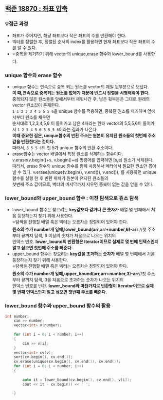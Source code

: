 ## [백준 18870 : 좌표 압축](https://www.acmicpc.net/problem/18870)
### 💡접근 과정  
- 좌표가 주어지면, 해당 좌표보다 작은 좌표의 수를 반환해야 한다.  
- 벡터를 정렬한 후, 정렬된 순서의 index를 활용하면 현재 좌표보다 작은 좌표의 수를 알 수 있다.  
- ⭐️중복을 제거하기 위해 vector의 unique,erase 함수와 lower_bound를 사용한다.  
### unique 함수와 erase 함수
- unique 함수는 연속으로 중복 되는 원소를 vector의 제일 뒷부분으로 보낸다.  
**이 때,연속으로 중복되는 원소를 없애기 때문에 반드시 정렬을 시행해줘야 한다.**  
중복되지 않은 원소들을 앞에서부터 채워나간 후, 남은 뒷부분은 그대로 원래의 vector 원소값이 존재한다.  
`1 1 2 3 3 4 5 5 5 6`을 unique 함수를 적용하면, 중복된 원소를 제거하며 앞에서부터 원소를 채우면  
순서대로 1,2,3,4,5,6 이 들어가고 남은 4자리는 원래 vector의 5,5,5,6이 들어가서 `1 2 3 4 5 6 5 5 5 6`이라는 결과가 나온다.  
**이때 중요한 점은, unique함수의 반환 주소는 원본이 유지된 원소들의 첫번째 주소 값을 반환한다는 것이다.**  
따라서, `5 5 5 6`의 첫 5가 unique 함수의 반환 주소이다.  
- erase함수는 vector 배열에서 특정 원소를 삭제하는 함수이다.  
v.erase(v.begin()+s, v.begin()+e) 명령어를 입력하면 [s,e) 원소가 삭제된다.  
따라서, erase 함수와 unique 함수를 함께 사용해서 벡터에서 필요한 원소만 뽑아낼 수 있다.
v.erase(unique(v.begin(), v.end()), v.end()); 를 사용하면 unique 함수를 실행 한 후 반환 위치가 원본이 유지된 원소들의  
첫번째 주소 값이므로, 벡터의 마지막까지 지우면 중복이 없는 값을 얻을 수 있다.  
###  lower_bound와 upper_bound 함수 : 이진 탐색으로 원소 탐색 
- lower_bound 함수는 찾으려는 **key값보다 같거나 큰 숫자가** 배열 몇 번째에서 처음 등장하는지 찾기 위해 사용한다.  
⭐️탐색을 진행할 배열 혹은 벡터는 오름차순 정렬되어 있어야 한다.  
**원소의 수가 number개 일때,lower_bound(arr,arr+number,6)-arr** //첫 주소부터 끝까지 탐색, 6 이상의 숫자가 처음으로 나오는 위치의  
인덱스 번호. **lower_bound의 반환형은 Iterator이므로 실제로 몇 번째 인덱스인지 알고 싶으면 첫번째 주소를 빼준다.**  
- upper_bound 함수는 찾으려는 **key값을 초과하는 숫자가** 배열 몇 번째에서 처음 등장하는지 찾기 위해 사용한다.  
⭐️탐색을 진행할 배열 혹은 벡터는 오름차순 정렬되어 있어야 한다.     
**원소의 수가 number개 일때,upper_bound(arr,arr+number,3)-arr**//첫 주소부터 끝까지 탐색, 3을 처음으로 초과하는 숫자가 나오는 위치의  
인덱스 번호를 반환. **lower_bound와 마찬가지로 반환형이 Iterator이므로 실제 몇 번째 인덱스인지 알고 싶으면 첫번째 주소를 빼준다.**  
### lower_bound 함수와 upper_bound 함수의 활용


```c++
int number;
    cin >> number;
    vector<int> v(number); 
    
    for (int i = 0; i < number; i++)
    {
        cin >> v[i];
    }
    vector<int> cv(v); 
    sort(cv.begin(), cv.end()); 
    cv.erase(unique(cv.begin(), cv.end()), cv.end()); 
    for (int i = 0; i < number; i++)
    {
        
        auto it = lower_bound(cv.begin(), cv.end(), v[i]);
        cout << it - cv.begin() << ' ';

    }
```
